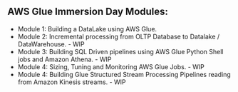 ## AWS Glue Immersion Day Modules:

- Module 1: Building a DataLake using AWS Glue.
- Module 2: Incremental processing from OLTP Database to Datalake / DataWarehouse. - WIP
- Module 3: Building SQL Driven pipelines using AWS Glue Python Shell jobs and Amazon Athena. - WIP
- Module 4: Sizing, Tuning and Monitoring AWS Glue Jobs. - WIP
- Module 4: Building Glue Structured Stream Processing Pipelines reading from Amazon Kinesis streams. - WIP

